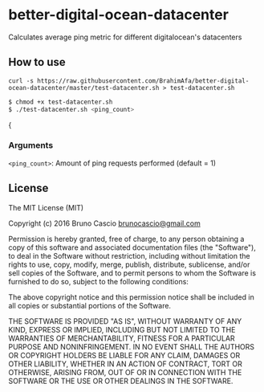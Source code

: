 # better-digital-ocean-datacenter
Calculates average ping metric for different digitalocean's datacenters

## How to use

```curl
curl -s https://raw.githubusercontent.com/BrahimAfa/better-digital-ocean-datacenter/master/test-datacenter.sh > test-datacenter.sh
```

```bash
$ chmod +x test-datacenter.sh
$ ./test-datacenter.sh <ping_count>
```
{

### Arguments

`<ping_count>`: Amount of ping requests performed (default = 1)

## License

The MIT License (MIT)

Copyright (c) 2016 Bruno Cascio <brunocascio@gmail.com>

Permission is hereby granted, free of charge, to any person obtaining a copy
of this software and associated documentation files (the "Software"), to deal
in the Software without restriction, including without limitation the rights
to use, copy, modify, merge, publish, distribute, sublicense, and/or sell
copies of the Software, and to permit persons to whom the Software is
furnished to do so, subject to the following conditions:

The above copyright notice and this permission notice shall be included in all
copies or substantial portions of the Software.

THE SOFTWARE IS PROVIDED "AS IS", WITHOUT WARRANTY OF ANY KIND, EXPRESS OR
IMPLIED, INCLUDING BUT NOT LIMITED TO THE WARRANTIES OF MERCHANTABILITY,
FITNESS FOR A PARTICULAR PURPOSE AND NONINFRINGEMENT. IN NO EVENT SHALL THE
AUTHORS OR COPYRIGHT HOLDERS BE LIABLE FOR ANY CLAIM, DAMAGES OR OTHER
LIABILITY, WHETHER IN AN ACTION OF CONTRACT, TORT OR OTHERWISE, ARISING FROM,
OUT OF OR IN CONNECTION WITH THE SOFTWARE OR THE USE OR OTHER DEALINGS IN THE
SOFTWARE.
